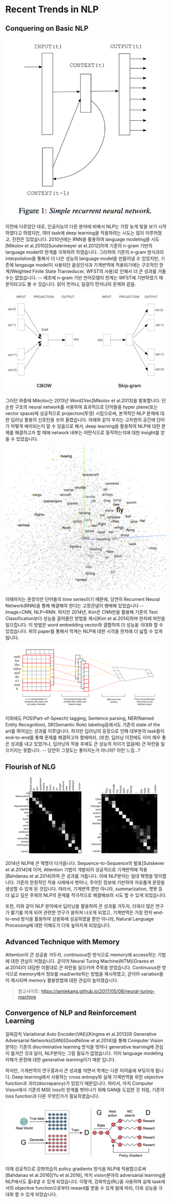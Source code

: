 # Recent Trends in NLP

## Conquering on Basic NLP

![](/assets/intro-rnnlm.png)

이전에 다루었던 대로, 인공지능의 다른 분야에 비해서 NLP는 가장 늦게 빛을 보기 시작하였다고 하였지만, 여러 task에 deep learning을 적용하려는 시도는 많이 이루어졌고, 진전은 있었습니다. 2010년에는 RNN을 활용하여 language modeling을 시도\[Mikolov et al.2010\]\[Sundermeyer at el.2012\]하여 기존의 n-gram 기반의 language model의 한계를 극복하려 하였습니다. 그리하여 기존의 n-gram 방식과의 interpolation을 통해서 더 나은 성능의 language model을 만들어낼 수 있었지만, 기존에 langauge model이 사용되던 음성인식과 기계번역에 적용되기에는 구조적인 한계\(Weighted Finite State Transeducer, WFST의 사용\)로 인해서 더 큰 성과를 거둘 수는 없었습니다. -- 애초에 n-gram 기반 언어모델의 한계는 WFST에 기반하였기 때문이라고도 볼 수 있습니다. 닭이 먼저냐, 달걀이 먼저냐의 문제와 같음.

![](/assets/intro-word2vec.png)

그러던 와중에 Mikolov는 2013년 Word2Vec\[Mikolov et al.2013\]을 발표합니다. 단순한 구조의 neural network를 사용하여 효과적으로 단어들을 hyper plane\(또는 vector space\)에 성공적으로 projection\(투영\) 시킴으로써, 본격적인 NLP 문제에 대한 딥러닝 활용의 신호탄을 쏘아 올렸습니다. 아래와 같이 우리는 고차원의 공간에 단어가 어떻게 배치되는지 알 수 있음으로 해서, deep learning을 활용하여 NLP에 대한 문제를 해결하고자 할 때에 network 내부는 어떤식으로 동작하는지에 대한 insight를 얻을 수 있었습니다.

![](/assets/intro-word-embedding.png)

이때까지는 문장이란 단어들의 time series이기 때문에, 당연히 Recurrent Neural Network\(RNN\)을 통해 해결해야 한다는 고정관념이 팽배해 있었습니다 -- Image=CNN, NLP=RNN. 하지만 2014년, Kim은 CNN만을 활용해 기존의 Text Classification보다 성능을 끌어올린 방법을 제시\[Kim et al.2014\]하며 한차례 파란을 일으킵니다. 이 방법은 word embedding vector와 결합하여 더 성능을 극대화 할 수 있었습니다. 위의 paper를 통해서 학계는 NLP에 대한 시각을 한차례 더 넓힐 수 있게 됩니다.

![](/assets/intro-cnn-text-classification.png)

이외에도 POS\(Part-of-Speech\) tagging, Sentence parsing, NER\(Named Entity Recognition\), SR\(Semantic Role\) labeling등에서도 기존의 state of the art를 뛰어넘는 성과를 이루냅니다. 하지만 딥러닝의 등장으로 인해 대부분의 task들이 end-to-end를 통해 문제를 해결하고자 함에따라, \(또한, 딥러닝 이전에도 이미 매우 좋은 성과를 내고 있었거나, 딥러닝의 적용 후에도 큰 성능의 차이가 없음에\) 큰 파란을 일으키지는 못합니다. -- 당연히 그정도는 좋아지는거 아니야? 이런 느낌...?

## Flourish of NLG

![](/assets/intro-word-alignment.png)

2014년 NLP에 큰 혁명이 다가옵니다. Sequence-to-Sequence의 발표\[Sutskever et al.2014\]에 이어, Attention 기법이 개발되어 성공적으로 기계번역에 적용\[Bahdanau et al.2014\]하여 큰 성과를 거둡니다. 이에 NLP분야는 일대 혁명을 맞이합니다. 기존의 한정적인 적용 사례에서 벗어나, 주어진 정보에 기반하여 자유롭게 문장을 생성할 수 있게 된 것입니다. 따라서, 기계번역 뿐만 아니라, summarization, 챗봇 등 더 넓고 깊은 주제의 NLP의 문제를 적극적으로 해결해보려 시도 할 수 있게 되었습니다.

또한, 이와 같이 NLP 분야에서 딥러닝을 활용하여 큰 성과를 거두자, 더욱더 많은 연구가 활기를 띄게 되어 관련한 연구가 쏟아져 나오게 되었고, 기계번역은 가장 먼저 end-to-end 방식을 활용하여 상용화에 성공하였을 뿐만 아니라, Natural Language Processing에 대한 이해도가 더욱 높아지게 되었습니다.

## Advanced Technique with Memory

Attention이 큰 성공을 거두자, continuous한 방식으로 memory에 access하는 기법에 대한 관심이 커졌습니다. 곧이어 Neural Turing Machine(NTM)[Graves et al.2014]이 대담한 이름대로 큰 파란을 일으키며 주목을 받았습니다. Continuous한 방식으로 memory에서 정보를 read/write하는 방법을 제시하였고, 곧이어 variation들이 제시되며 memory 활용방법에 대한 관심이 높아졌습니다.

>참고사이트: https://jamiekang.github.io/2017/05/08/neural-turing-machine

## Convergence of NLP and Reinforcement Learning

일찌감치 Variational Auto Encoder\(VAE\)\[Kingma et al.2013\]와 Generative Adversarial Networks\(GAN\)\[Goodfellow et al.2014\]을 통해 Computer Vision 분야는 기존의 discriminative learning 방식을 벗어나 generative learning에 관심이 옮겨간 것과 달리, NLP분야는 그럴 필요가 없었습니다. 이미 language modeling 자체가 문장에 대한 generative learning이기 때문 입니다.

하지만, 기계번역의 연구결과서 큰 성과를 띄면서 학계는 다른 어려움에 부딪히게 됩니다. Deep learning에서 사용하는 cross entropy와 실제 기계번역을 위한 objective function과 괴리\(discrepancy\)가 있었기 때문입니다. 따라서, 마치 Computer Vision에서 기존의 MSE loss의 한계를 벗어나기 위해 GAN을 도입한 것 처럼, 기존의 loss function과 다른 무엇인가가 필요하였습니다.

![](/assets/intro-seqgan.png)

이때 성공적으로 강화학습의 policy gradients 방식을 NLP에 적용함으로써\[Bahdanau et al.2016\]\[Yu et al.2016\], 마치 vision분야의 adversarial learning을 NLP에서도 흉내낼 수 있게 되었습니다. 이렇게, 강화학습\(RL\)을 사용하여 실제 task에서의 objective function으로부터 reward를 받을 수 있게 됨에 따라, 더욱 성능을 극대화 할 수 있게 되었습니다.

